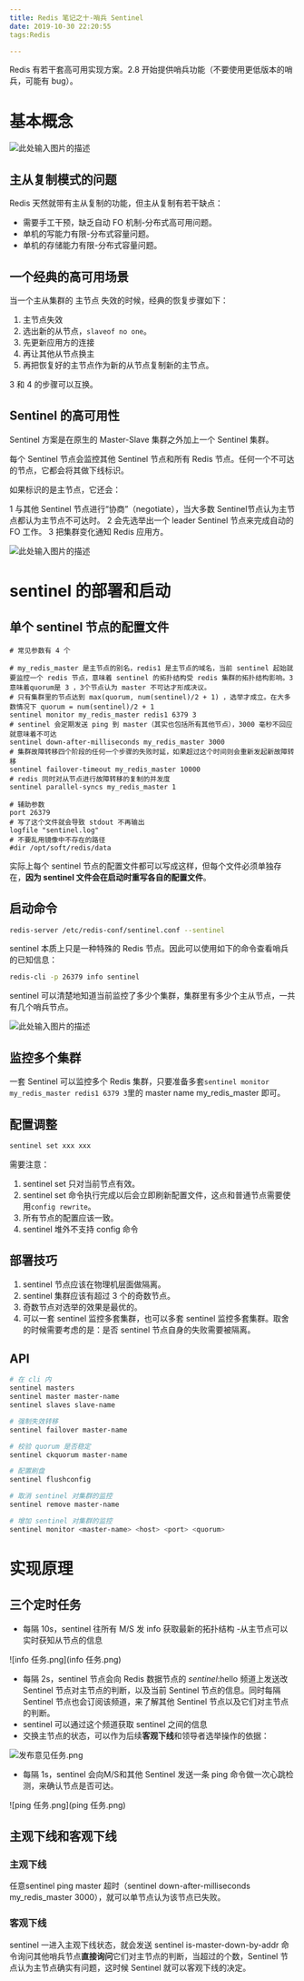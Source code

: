 ```yaml
---
title: Redis 笔记之十-哨兵 Sentinel
date: 2019-10-30 22:20:55
tags:Redis

---
```

Redis 有若干套高可用实现方案。2.8 开始提供哨兵功能（不要使用更低版本的哨兵，可能有 bug）。

# 基本概念

![此处输入图片的描述][1]

## 主从复制模式的问题

Redis 天然就带有主从复制的功能，但主从复制有若干缺点：

- 需要手工干预，缺乏自动 FO 机制-分布式高可用问题。
- 单机的写能力有限-分布式容量问题。
- 单机的存储能力有限-分布式容量问题。

## 一个经典的高可用场景

当一个主从集群的 主节点 失效的时候，经典的恢复步骤如下：

1. 主节点失效
2. 选出新的从节点，`slaveof no one`。
3. 先更新应用方的连接
4. 再让其他从节点换主
5. 再把恢复好的主节点作为新的从节点复制新的主节点。

3 和 4 的步骤可以互换。

## Sentinel 的高可用性

Sentinel 方案是在原生的 Master-Slave 集群之外加上一个 Sentinel 集群。

每个 Sentinel 节点会监控其他 Sentinel 节点和所有 Redis 节点。任何一个不可达的节点，它都会将其做下线标识。

如果标识的是主节点，它还会：

1 与其他 Sentinel 节点进行“协商”（negotiate），当大多数 Sentinel节点认为主节点都认为主节点不可达时。
2 会先选举出一个 leader Sentinel 节点来完成自动的 FO 工作。
3 把集群变化通知 Redis 应用方。

![此处输入图片的描述][2]

# sentinel 的部署和启动

## 单个 sentinel 节点的配置文件

```properties
# 常见参数有 4 个

# my_redis_master 是主节点的别名，redis1 是主节点的域名，当前 sentinel 起始就要监控一个 redis 节点，意味着 sentinel 的拓扑结构受 redis 集群的拓扑结构影响。3 意味着quorum是 3 ，3个节点认为 master 不可达才形成决议。
# 只有集群里的节点达到 max(quorum, num(sentinel)/2 + 1) ，选举才成立。在大多数情况下 quorum = num(sentinel)/2 + 1
sentinel monitor my_redis_master redis1 6379 3
# sentinel 会定期发送 ping 到 master（其实也包括所有其他节点），3000 毫秒不回应就意味着不可达
sentinel down-after-milliseconds my_redis_master 3000
# 集群故障转移四个阶段的任何一个步骤的失败时延，如果超过这个时间则会重新发起新故障转移
sentinel failover-timeout my_redis_master 10000
# redis 同时对从节点进行故障转移的复制的并发度
sentinel parallel-syncs my_redis_master 1

# 辅助参数
port 26379
# 写了这个文件就会导致 stdout 不再输出
logfile "sentinel.log"
# 不要乱用镜像中不存在的路径
#dir /opt/soft/redis/data
```

实际上每个 sentinel 节点的配置文件都可以写成这样，但每个文件必须单独存在，**因为 sentinel 文件会在启动时重写各自的配置文件**。

## 启动命令

```bash
redis-server /etc/redis-conf/sentinel.conf --sentinel
```

sentinel 本质上只是一种特殊的 Redis 节点。因此可以使用如下的命令查看哨兵的已知信息：

```bash
redis-cli -p 26379 info sentinel
```

sentinel 可以清楚地知道当前监控了多少个集群，集群里有多少个主从节点，一共有几个哨兵节点。

![此处输入图片的描述][3]

## 监控多个集群

一套 Sentinel 可以监控多个 Redis 集群，只要准备多套`sentinel monitor my_redis_master redis1 6379 3`里的 master name my_redis_master 即可。

## 配置调整

```bash
sentinel set xxx xxx
```

需要注意：

 1. sentinel set 只对当前节点有效。
 2. sentinel set 命令执行完成以后会立即刷新配置文件，这点和普通节点需要使用`config rewrite`。
 3. 所有节点的配置应该一致。
 4. sentinel 堆外不支持 config 命令

## 部署技巧

 1. sentinel 节点应该在物理机层面做隔离。
 2. sentinel 集群应该有超过 3 个的奇数节点。
 3. 奇数节点对选举的效果是最优的。
 4. 可以一套 sentinel 监控多套集群，也可以多套 sentinel 监控多套集群。取舍的时候需要考虑的是：是否 sentinel 节点自身的失败需要被隔离。
 
## API

```bash
# 在 cli 内
sentinel masters
sentinel master master-name
sentinel slaves slave-name

# 强制失效转移
sentinel failover master-name

# 校验 quorum 是否稳定
sentinel ckquorum master-name

# 配置刷盘
sentinel flushconfig

# 取消 sentinel 对集群的监控
sentinel remove master-name

# 增加 sentinel 对集群的监控
sentinel monitor <master-name> <host> <port> <quorum>
```

# 实现原理

## 三个定时任务

- 每隔 10s，sentinel 往所有 M/S 发 info 获取最新的拓扑结构
 -从主节点可以实时获知从节点的信息

![info 任务.png](info 任务.png)

- 每隔 2s，sentinel 节点会向 Redis 数据节点的 _sentinel_:hello 频道上发送改 Sentinel 节点对主节点的判断，以及当前 Sentinel 节点的信息。同时每隔 Sentinel 节点也会订阅该频道，来了解其他 Sentinel 节点以及它们对主节点的判断。
 - sentinel 可以通过这个频道获取 sentinel 之间的信息
 - 交换主节点的状态，可以作为后续**客观下线**和领导者选举操作的依据：

![发布意见任务.png](发布意见任务.png)

- 每隔 1s，sentinel 会向M/S和其他 Sentinel 发送一条 ping 命令做一次心跳检测，来确认节点是否可达。

![ping 任务.png](ping 任务.png)

## 主观下线和客观下线

### 主观下线

任意sentinel ping master 超时（sentinel down-after-milliseconds my_redis_master 3000），就可以单节点认为该节点已失败。

### 客观下线

sentinel 一进入主观下线状态，就会发送 sentinel is-master-down-by-addr 命令询问其他哨兵节点**直接询问**它们对主节点的判断，当超过<quorum>的个数，Sentinel 节点认为主节点确实有问题，这时候 Sentinel 就可以客观下线的决定。

[1]: https://s2.ax1x.com/2019/10/19/KmgbkD.png
[2]: https://s2.ax1x.com/2019/10/19/KmW2tS.jpg
[3]: https://s2.ax1x.com/2019/10/27/KysZ79.png

